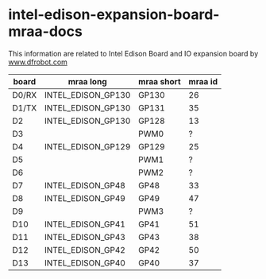 # intel-edison-expansion-board-mraa-docs

This information are related to Intel Edison Board and IO expansion board by www.dfrobot.com

| board | mraa long          | mraa short | mraa id |
|-------|--------------------|------------|---------|
| D0/RX | INTEL_EDISON_GP130 | GP130      | 26      |
| D1/TX | INTEL_EDISON_GP130 | GP131      | 35      |
| D2    | INTEL_EDISON_GP130 | GP128      | 13      |
| D3    |                    | PWM0       | ?       |
| D4    | INTEL_EDISON_GP129 | GP129      | 25      |
| D5    |                    | PWM1       | ?       |
| D6    |                    | PWM2       | ?       |
| D7    | INTEL_EDISON_GP48  | GP48       | 33      |
| D8    | INTEL_EDISON_GP49  | GP49       | 47      |
| D9    |                    | PWM3       | ?       |
| D10   | INTEL_EDISON_GP41  | GP41       | 51      |
| D11   | INTEL_EDISON_GP43  | GP43       | 38      |
| D12   | INTEL_EDISON_GP42  | GP42       | 50      |
| D13   | INTEL_EDISON_GP40  | GP40       | 37      |
